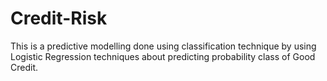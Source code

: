 # Credit-Risk
This is a predictive modelling done using classification technique by using Logistic Regression techniques about predicting probability class of Good Credit.
